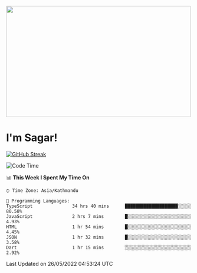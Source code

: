 
<img src="https://media.giphy.com/media/3ornk57KwDXf81rjWM/giphy.gif" width="500" height="300" frameBorder="0" class="giphy-embed" allowFullScreen></img>

#   I'm Sagar!
[![GitHub Streak](https://github-readme-streak-stats.herokuapp.com/?user=sgr2848)](https://git.io/streak-stats)
<!--START_SECTION:waka-->
![Code Time](http://img.shields.io/badge/Code%20Time-0%20secs-blue)

📊 **This Week I Spent My Time On** 

```text
⌚︎ Time Zone: Asia/Kathmandu

💬 Programming Languages: 
TypeScript               34 hrs 40 mins      ████████████████████░░░░░   80.58% 
JavaScript               2 hrs 7 mins        █░░░░░░░░░░░░░░░░░░░░░░░░   4.93% 
HTML                     1 hr 54 mins        █░░░░░░░░░░░░░░░░░░░░░░░░   4.45% 
JSON                     1 hr 32 mins        █░░░░░░░░░░░░░░░░░░░░░░░░   3.58% 
Dart                     1 hr 15 mins        ░░░░░░░░░░░░░░░░░░░░░░░░░   2.92%

```


 Last Updated on 26/05/2022 04:53:24 UTC
<!--END_SECTION:waka-->
